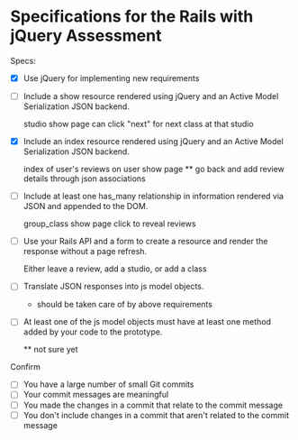 # Specifications for the Rails with jQuery Assessment

Specs:
- [x] Use jQuery for implementing new requirements
- [ ] Include a show resource rendered using jQuery and an Active Model Serialization JSON backend.

    studio show page can click "next" for next class at that studio

- [x] Include an index resource rendered using jQuery and an Active Model Serialization JSON backend.

    index of user's reviews on user show page
    ** go back and add review details through json associations

- [ ] Include at least one has_many relationship in information rendered via JSON and appended to the DOM.

    group_class show page click to reveal reviews

- [ ] Use your Rails API and a form to create a resource and render the response without a page refresh.

    Either leave a review, add a studio, or add a class

- [ ] Translate JSON responses into js model objects.

    * should be taken care of by above requirements

- [ ] At least one of the js model objects must have at least one method added by your code to the prototype.

    ** not sure yet

Confirm
- [ ] You have a large number of small Git commits
- [ ] Your commit messages are meaningful
- [ ] You made the changes in a commit that relate to the commit message
- [ ] You don't include changes in a commit that aren't related to the commit message
